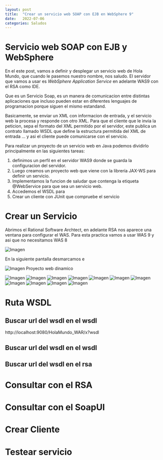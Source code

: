 ```yaml
---
layout: post
title:  "Crear un servicio web SOAP con EJB en WebSphere 9"
date:   2022-07-06
categories: Saludos
---
```

# Servicio web SOAP con EJB y WebSphere

En el este post, vamos a definir y desplegar un servicio web de Hola Mundo, que 
cuando le pasemos nuestro nombre, nos saludo.
El servidor que vamos a usar es *WebSphere Application Service* en adelante WAS9
con el RSA como IDE.

Que es un Servicio Soap, es un manera de comunicacion entre distintas aplicaciones 
que incluso pueden estar en diferentes lenguajes de programacion
porque siguen el mismo estandand.

Basicamente, se enviar un XML con informacion de entrada, y el servicio web la procesa y 
responde con otro XML. Para que el cliente que le invia la peticion, sepa el formato del XML 
permitido por el servidor, este publica un contrato llamado WSDL que define la estructura permitida 
del XML de entrada ... y asi el cliente puede comunicarse con el servicio.

Para realizar un proyecto de un servicio web en Java podemos
dividirlo principalmente en las siguientes tareas:
1. definimos un perfil en el servidor WAS9 donde se guarda la
configuracion del servidor.
2. Luego creamos un proyecto web que viene con la librería JAX-WS 
para definir un servicio.
3. Implementamos la funcion de saludar que contenga
la etiqueta @WebService para que sea un servicio web.
4. Accedemos el WSDL para
5. Crear un cliente con JUnit que compruebe el servicio



# Crear un Servicio

Abrimos el Rational Software Archtect, en adelante RSA
nos aparece una ventana para configurar el WAS. Para esta
practica vamos a usar WAS 9 y asi que no necesitamos WAS 8

![Imagen](/img/Servicio-WebSphere/01-01-dar-alta-servidor-WAS9.png)

En la siguiente pantalla desmarcamos e

![Imagen](/img/Servicio-WebSphere/01-02-dar-alta-servidor-WAS9.png)
Proyecto web dinamico

![Imagen](/img/Servicio-WebSphere/02-01-rsa-perpectiva-de-java-ee.png)
![Imagen](/img/Servicio-WebSphere/02-02-rsa-perpectiva-de-java-ee.png)
![Imagen](/img/Servicio-WebSphere/03-01-crear-perfil.png)
![Imagen](/img/Servicio-WebSphere/04-01-crear-proyecto-web.png)
![Imagen](/img/Servicio-WebSphere/04-02-crear-proyecto-web.png)
![Imagen](/img/Servicio-WebSphere/04-03-crear-proyecto-web.png)
![Imagen](/img/Servicio-WebSphere/04-04-crear-proyecto-web.png)
![Imagen](/img/Servicio-WebSphere/05-01-iniciar-servidor.png)
![Imagen](/img/Servicio-WebSphere/05-02-iniciar-servidor.png)
![Imagen](/img/Servicio-WebSphere/05-03-iniciar-servidor.png)
![Imagen](/img/Servicio-WebSphere/05-04-iniciar-servidor.png)



# Ruta WSDL

## Buscar url del wsdl en el wsdl
http://localhost:9080/HolaMundo_WAR/x?wsdl

## Buscar url del wsdl en el wsdl

## Buscar url del wsdl en el rsa



# Consultar con el  RSA


# Consultar con el SoapUI


# Crear Cliente 


# Testear servicio